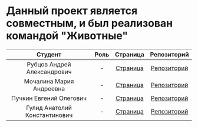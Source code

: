 # Данный проект является совместным, и был реализован командой "Животные"
| Студент | Роль |  Страница | Репозиторий  |
| :---:   | :-:  |   :-:   |   :-:    | 
| Рубцов Андрей Александрович | -  | [Страница](https://lokvest.github.io/index.html) | [Репозиторий](https://github.com/lokvest) |
| Мочалина Мария Андреевна | -  | [Страница](https://maryreb.github.io/mochalina.github.io/index.htm) | [Репозиторий](https://github.com/MaryReb) |
| Пучкин Евгений Олегович | -  | [Страница](https://ICanSeeForever.github.io) | [Репозиторий](https://github.com/ICanSeeForever) |
| Гулид Анатолий Константинович | -  | [Страница](https://AKGulid.github.io) | [Репозиторий](https://github.com/AKGulid) |
